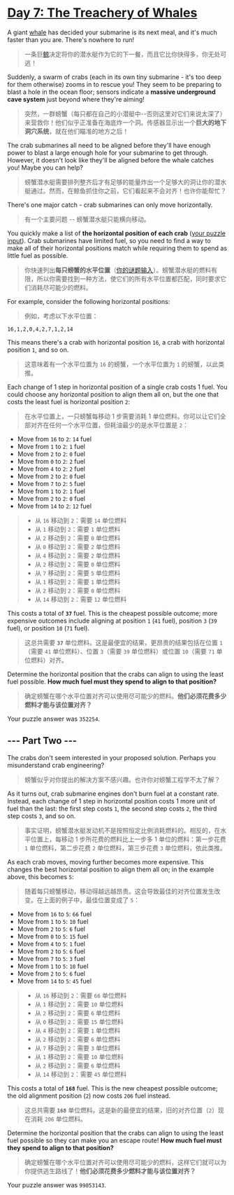 # [Day 7: The Treachery of Whales](https://adventofcode.com/2021/day/7)

A giant [whale](https://en.wikipedia.org/wiki/Sperm_whale) has decided your submarine is its next meal, and it's much faster than you are. There's nowhere to run!

> 一条巨[鲸](https://en.wikipedia.org/wiki/Sperm_whale)决定将你的潜水艇作为它的下一餐，而且它比你快得多，你无处可逃！

Suddenly, a swarm of crabs (each in its own tiny submarine - it's too deep for them otherwise) zooms in to rescue you! They seem to be preparing to blast a hole in the ocean floor; sensors indicate a **massive underground cave system** just beyond where they're aiming!

> 突然，一群螃蟹（每只都在自己的小潜艇中--否则这里对它们来说太深了）来营救你！他们似乎正准备在海底炸一个洞。传感器显示出一个**巨大的地下洞穴系统**，就在他们瞄准的地方之后！

The crab submarines all need to be aligned before they'll have enough power to blast a large enough hole for your submarine to get through. However, it doesn't look like they'll be aligned before the whale catches you! Maybe you can help?

> 螃蟹潜水艇需要排列整齐后才有足够的能量炸出一个足够大的洞让你的潜水艇通过。然而，在鲸鱼抓住你之前，它们看起来不会对齐！也许你能帮忙？

There's one major catch - crab submarines can only move horizontally.

> 有一个主要问题 -- 螃蟹潜水艇只能横向移动。

You quickly make a list of **the horizontal position of each crab** ([your puzzle input](day07.txt)). Crab submarines have limited fuel, so you need to find a way to make all of their horizontal positions match while requiring them to spend as little fuel as possible.

> 你快速列出**每只螃蟹的水平位置**（[你的谜题输入](day07.txt)）。螃蟹潜水艇的燃料有限，所以你需要找到一种方法，使它们的所有水平位置都匹配，同时要求它们消耗尽可能少的燃料。

For example, consider the following horizontal positions:

> 例如，考虑以下水平位置：

`16,1,2,0,4,2,7,1,2,14`

This means there's a crab with horizontal position `16`, a crab with horizontal position `1`, and so on.

> 这意味着有一个水平位置为 `16` 的螃蟹，一个水平位置为 `1` 的螃蟹，以此类推。

Each change of 1 step in horizontal position of a single crab costs 1 fuel. You could choose any horizontal position to align them all on, but the one that costs the least fuel is horizontal position `2`:

> 在水平位置上，一只螃蟹每移动 1 步需要消耗 1 单位燃料。你可以让它们全部对齐在任何一个水平位置，但耗油最少的是水平位置是 `2`：

- Move from `16` to `2`: `14` fuel
- Move from `1` to `2`: `1` fuel
- Move from `2` to `2`: `0` fuel
- Move from `0` to `2`: `2` fuel
- Move from `4` to `2`: `2` fuel
- Move from `2` to `2`: `0` fuel
- Move from `7` to `2`: `5` fuel
- Move from `1` to `2`: `1` fuel
- Move from `2` to `2`: `0` fuel
- Move from `14` to `2`: `12` fuel

> - 从 `16` 移动到 `2`：需要 `14` 单位燃料
> - 从 `1` 移动到 `2`：需要 `1` 单位燃料
> - 从 `2` 移动到 `2`：需要 `0` 单位燃料
> - 从 `0` 移动到 `2`：需要 `2` 单位燃料
> - 从 `4` 移动到 `2`：需要 `2` 单位燃料
> - 从 `2` 移动到 `2`：需要 `0` 单位燃料
> - 从 `7` 移动到 `2`：需要 `5` 单位燃料
> - 从 `1` 移动到 `2`：需要 `1` 单位燃料
> - 从 `2` 移动到 `2`：需要 `0` 单位燃料
> - 从 `14` 移动到 `2`：需要 `12` 单位燃料

This costs a total of **`37`** fuel. This is the cheapest possible outcome; more expensive outcomes include aligning at position `1` (`41` fuel), position `3` (`39` fuel), or position `10` (`71` fuel).

> 这总共需要 **`37`** 单位燃料。这是最便宜的结果，更昂贵的结果包括在位置 `1`（需要 `41` 单位燃料）、位置 `3`（需要  `39` 单位燃料）或位置 `10`（需要 `71` 单位燃料）对齐。

Determine the horizontal position that the crabs can align to using the least fuel possible. **How much fuel must they spend to align to that position?**

> 确定螃蟹在哪个水平位置对齐可以使用尽可能少的燃料。**他们必须花费多少燃料才能与该位置对齐？**

Your puzzle answer was `352254`.

## --- Part Two ---

The crabs don't seem interested in your proposed solution. Perhaps you misunderstand crab engineering?

> 螃蟹似乎对你提出的解决方案不感兴趣。也许你对螃蟹工程学不太了解？

As it turns out, crab submarine engines don't burn fuel at a constant rate. Instead, each change of 1 step in horizontal position costs 1 more unit of fuel than the last: the first step costs `1`, the second step costs `2`, the third step costs `3`, and so on.

> 事实证明，螃蟹潜水艇发动机不是按照恒定比例消耗燃料的。相反的，在水平位置上，每移动 1 步所花费的燃料比上一步多 1 单位的燃料：第一步花费 `1` 单位燃料，第二步花费 `2` 单位燃料，第三步花费 `3` 单位燃料，依此类推。

As each crab moves, moving further becomes more expensive. This changes the best horizontal position to align them all on; in the example above, this becomes `5`:

> 随着每只螃蟹移动，移动得越远越昂贵。这会导致最佳的对齐位置发生改变。在上面的例子中，最佳位置变成了 `5`：

- Move from `16` to `5`: `66` fuel
- Move from `1` to `5`: `10` fuel
- Move from `2` to `5`: `6` fuel
- Move from `0` to `5`: `15` fuel
- Move from `4` to `5`: `1` fuel
- Move from `2` to `5`: `6` fuel
- Move from `7` to `5`: `3` fuel
- Move from `1` to `5`: `10` fuel
- Move from `2` to `5`: `6` fuel
- Move from `14` to `5`: `45` fuel

> - 从 `16` 移动到 `2`：需要 `66` 单位燃料
> - 从 `1` 移动到 `2`：需要 `10` 单位燃料
> - 从 `2` 移动到 `2`：需要 `6` 单位燃料
> - 从 `0` 移动到 `2`：需要 `15` 单位燃料
> - 从 `4` 移动到 `2`：需要 `1` 单位燃料
> - 从 `2` 移动到 `2`：需要 `6` 单位燃料
> - 从 `7` 移动到 `2`：需要 `3` 单位燃料
> - 从 `1` 移动到 `2`：需要 `10` 单位燃料
> - 从 `2` 移动到 `2`：需要 `6` 单位燃料
> - 从 `14` 移动到 `2`：需要 `45` 单位燃料

This costs a total of **`168`** fuel. This is the new cheapest possible outcome; the old alignment position (`2`) now costs `206` fuel instead.

> 这总共需要 **`168`** 单位燃料。这是新的最便宜的结果，旧的对齐位置（`2`）现在消耗 `206` 单位燃料。

Determine the horizontal position that the crabs can align to using the least fuel possible so they can make you an escape route! **How much fuel must they spend to align to that position?**

> 确定螃蟹在哪个水平位置对齐可以使用尽可能少的燃料，这样它们就可以为你提供逃生路线了！**他们必须花费多少燃料才能与该位置对齐？**

Your puzzle answer was `99053143`.
